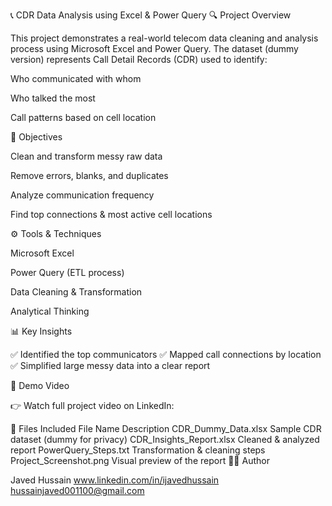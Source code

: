 📞 CDR Data Analysis using Excel & Power Query
🔍 Project Overview

This project demonstrates a real-world telecom data cleaning and analysis process using Microsoft Excel and Power Query.
The dataset (dummy version) represents Call Detail Records (CDR) used to identify:

Who communicated with whom

Who talked the most

Call patterns based on cell location

🧠 Objectives

Clean and transform messy raw data

Remove errors, blanks, and duplicates

Analyze communication frequency

Find top connections & most active cell locations

⚙️ Tools & Techniques

Microsoft Excel

Power Query (ETL process)

Data Cleaning & Transformation

Analytical Thinking

📊 Key Insights

✅ Identified the top communicators
✅ Mapped call connections by location
✅ Simplified large messy data into a clear report

🎥 Demo Video

👉 Watch full project video on LinkedIn:



🧩 Files Included
File Name	Description
CDR_Dummy_Data.xlsx	Sample CDR dataset (dummy for privacy)
CDR_Insights_Report.xlsx	Cleaned & analyzed report
PowerQuery_Steps.txt	Transformation & cleaning steps
Project_Screenshot.png	Visual preview of the report
🧑‍💻 Author

Javed Hussain
www.linkedin.com/in/ijavedhussain
hussainjaved001100@gmail.com
